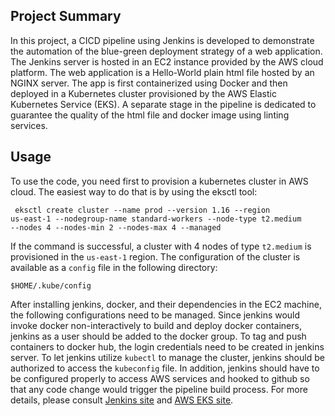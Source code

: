 ## Project Summary
In this project, a CICD pipeline using Jenkins is developed to demonstrate the automation of the blue-green deployment strategy of a web application. The Jenkins server is hosted in an EC2 instance provided by the AWS cloud platform. The web application is a Hello-World plain html file hosted by an NGINX server. The app is first containerized using Docker and then deployed in a Kubernetes cluster provisioned by the AWS Elastic Kubernetes Service (EKS). A separate stage in the pipeline is dedicated to guarantee the quality of the html file and docker image using linting services.

## Usage
To use the code, you need first to provision a kubernetes cluster in AWS cloud. The easiest way to do that is by using the eksctl tool:

<code> eksctl create cluster --name prod --version 1.16 --region us-east-1 --nodegroup-name standard-workers --node-type t2.medium --nodes 4 --nodes-min 2 --nodes-max 4 --managed</code>

If the command is successful, a cluster with 4 nodes of type `t2.medium` is provisioned in the `us-east-1` region. The configuration of the cluster is available as a `config` file in the following directory:

<code>$HOME/.kube/config</code>

After installing jenkins, docker, and their dependencies in the EC2 machine, the following configurations need to be managed. Since jenkins would invoke docker non-interactively to build and deploy docker containers, jenkins as a user should be added to the docker group. To tag and push containers to docker hub, the login credentials need to be created in jenkins server. To let jenkins utilize `kubectl` to manage the cluster, jenkins should be authorized to access the `kubeconfig` file. In addition, jenkins should have to be configured properly to access AWS services and hooked to github so that any code change would trigger the pipeline build process. For more details, please consult <a href="https://www.jenkins.io/" class="mw-redirect" title="Jenkins site">Jenkins site</a> and <a href="https://aws.amazon.com/eks/" class="mw-redirect" title="AWS EKS site">AWS EKS site</a>.
